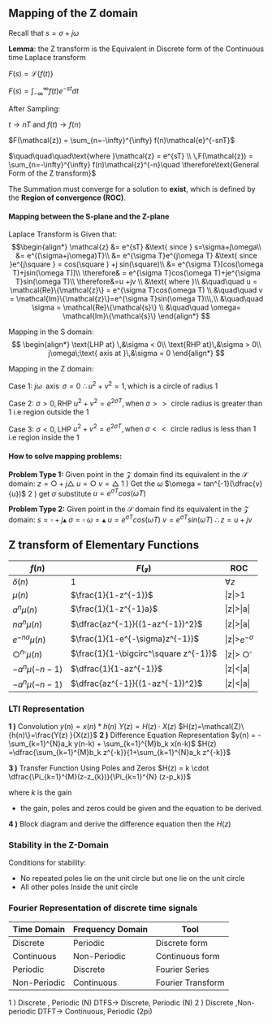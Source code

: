 ## Mapping of the Z domain 
Recall that 
$s=\sigma+j\omega$

**Lemma**: the Z transform is the Equivalent in Discrete form of the Continuous time Laplace transform

$F(s) = \mathcal{L}\{f(t)\}$

$F(s) = \int_{-\infty}^{\infty} f(t)e^{-st}dt$

After Sampling:

$t \rightarrow nT \text{ and } f(t) \rightarrow f(n)$

$F(\mathcal{z}) = \sum_{n=-\infty}^{\infty} f(n)\mathcal{e}^{-snT}$

$\quad\quad\quad\text{where }\mathcal{z} = e^{sT} \\ \,F(\mathcal{z}) = \sum_{n=-\infty}^{\infty} f(n)\mathcal{z}^{-n}\quad \therefore\text{General Form of the Z transform}$

The Summation must converge for a solution to **exist**, which is defined by the **Region of convergence (ROC)**.


#### Mapping between the S-plane and the Z-plane 
Laplace Transform is 
Given that:
$$\begin{align*}
\mathcal{z} &= e^{sT} &\text{ since } s=\sigma+j\omega\\
&= e^{(\sigma+j\omega)T}\\
&= e^{\sigma T}e^{j\omega T}     &\text{ since }e^{j\square } = cos(\square ) +j sin(\square)\\
&= e^{\sigma T}[cos(\omega T)+jsin(\omega T)]\\
\therefore& =  e^{\sigma T}cos(\omega T)+je^{\sigma T}sin(\omega T)\\
\therefore&=u +jv \\
&\text{ where }\\
&\quad\quad u = \mathcal{Re}\{\mathcal{z}\} =  e^{\sigma T}cos(\omega T) \\
&\quad\quad v = \mathcal{Im}\{\mathcal{z}\}=e^{\sigma T}sin(\omega T)\\\,\\
&\quad\quad \sigma  = \mathcal{Re}\{\mathcal{s}\} \\
&\quad\quad \omega= \mathcal{Im}\{\mathcal{s}\}
\end{align*}
$$


Mapping in the S domain:
$$
\begin{align*}
\text{LHP at}  \,&\sigma < 0\\
\text{RHP at}\,&\sigma > 0\\
j\omega\;\text{ axis at }\,&\sigma = 0
\end{align*}
$$

Mapping in the Z domain:

Case 1: $j\omega\;\text{ axis }\,\sigma = 0$
$\therefore u^2+v^2=1, \text{which is a circle of radius 1}$

Case 2: $\sigma >0, \text{RHP}$
$u^2+v^2=e^{2\sigma T}, \text{when }\sigma >> \text{ circle radius is greater than 1 i.e region outside the 1}$

Case 3: $\sigma <0, \text{LHP}$
$u^2+v^2=e^{2\sigma T}, \text{when }\sigma << \text{ circle radius is less than 1 i.e region inside the 1}$

####  How to solve mapping problems:
**Problem Type 1:**
Given point in the $\mathcal{Z}$ domain find its equivalent in the $\mathcal{S}$ domain:
$z =\bigcirc +j\triangle$
$u = \bigcirc$
$v = \triangle$
1 ) Get the $\omega$
$\omega = tan^{-1}(\dfrac{v}{u})$
2 ) get $\sigma$ 
substitute $u=e^{\sigma T}cos(\omega T)$ 

**Problem Type 2:**
Given point in the $\mathcal{S}$ domain find its equivalent in the $\mathcal{Z}$ domain:
$s = \square +j\blacktriangle$
$\sigma = \square$
$\omega = \blacktriangle$
$u = e^{\sigma T}cos(\omega T)$
$v=e^{\sigma T}sin(\omega T)$
$\therefore z = u+jv$




## Z transform of Elementary Functions
| $f(n)$ |$F(\mathcal{z})$  | ROC|
|--|--|--|
| $\delta (n)$| 1 |$\forall z$|
|$\mu(n)$ |$\frac{1}{1-z^{-1}}$|\|z\|>1|
| $a^n \mu(n)$|$\frac{1}{1-z^{-1}a}$|\|z\|>\|a\||
|$na^{n}\mu (n)$|$\dfrac{az^{-1}}{(1-az^{-1})^2}$|\|z\|>\|a\||
| $e^{-n\sigma} \mu(n)$|$\frac{1}{1-e^{-\sigma}z^{-1}}$ |\|z\|>$e^{-\sigma}$|
|$\bigcirc^{n\square}\mu(n)$|$\frac{1}{1-\bigcirc^\square z^{-1}}$|\|z\|> $\bigcirc^\square$|
|$-a^n \mu(-n -1)$|$\dfrac{1}{1-az^{-1}}$| \|z\|<\|a\| |
|$-a^n \mu(-n -1)$|$\dfrac{az^{-1}}{(1-az^{-1})^2}$| \|z\|<\|a\| |


### LTI Representation
**1 )** Convolution
$y(n) = x(n) * h(n)$ 
$Y(z) = H(z)\cdot X(z)$
$H(z)=\mathcal{Z}\{h(n)\}=\frac{Y(z) }{X(z)}$
**2 )** Difference Equation Representation
$y(n) = -\sum_{k=1}^{N}a_k y(n-k) + \sum_{k=1}^{M}b_k x(n-k)$
$H(z) =\dfrac{\sum_{k=1}^{M}b_k z^{-k}}{1+\sum_{k=1}^{N}a_k z^{-k}}$

**3 )** Transfer Function Using Poles and Zeros
$H(z) = k \cdot \dfrac{\Pi_{k=1}^{M}(z-z_{k})}{\Pi_{k=1}^{N} (z-p_k)}$

where $k$ is the gain
* the gain, poles and zeros could be given and the equation to be derived.

**4 )** Block diagram and derive the difference equation then the $H(z)$

### Stability in the Z-Domain
Conditions for stability: 
- No repeated poles lie on the unit circle but one lie on the unit circle
- All other poles Inside the unit circle 

### Fourier Representation of discrete time signals
|Time Domain|Frequency Domain|	Tool|
|------------|---------------|---------------|
|Discrete    |Periodic       |Discrete form|
|Continuous  |Non-Periodic   |Continuous form |
|Periodic    |Discrete       |Fourier Series|
|Non-Periodic|Continuous     |Fourier Transform|

1 ) Discrete , Periodic (N)   DTFS-> Discrete, Periodic (N)
2 ) Discrete ,Non-periodic  DTFT-> Continuous, Periodic (2pi)

 
<!--stackedit_data:
eyJoaXN0b3J5IjpbLTE3ODQwMzU1MDNdfQ==
-->
